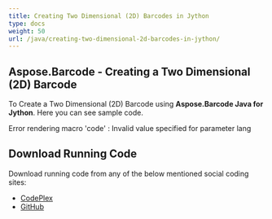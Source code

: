 ```yaml
---
title: Creating Two Dimensional (2D) Barcodes in Jython
type: docs
weight: 50
url: /java/creating-two-dimensional-2d-barcodes-in-jython/
---
```


## **Aspose.Barcode - Creating a Two Dimensional (2D) Barcode**
To Create a Two Dimensional (2D) Barcode using **Aspose.Barcode Java for Jython**. Here you can see sample code.

Error rendering macro 'code' : Invalid value specified for parameter lang
## **Download Running Code**
Download running code from any of the below mentioned social coding sites:

- [CodePlex](https://asposebarcodejavajython.codeplex.com/releases/view/621083)
- [GitHub](https://github.com/aspose-barcode/Aspose.BarCode-for-Java/releases/tag/Aspose.Barcode_Java_for_Jython-v1.0)

